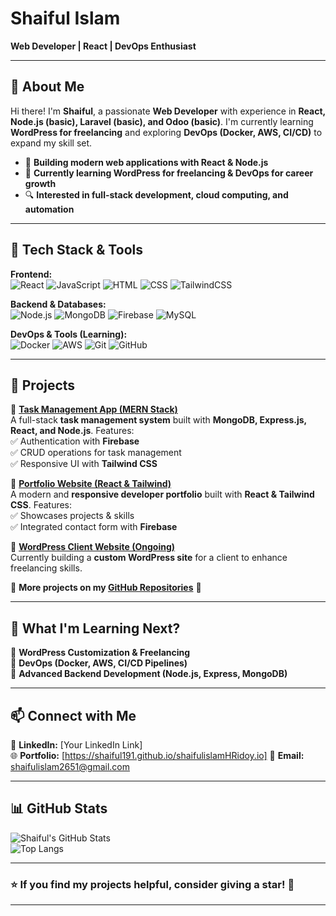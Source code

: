 # **Shaiful Islam**  
**Web Developer | React | DevOps Enthusiast**  

---

## **👋 About Me**  
Hi there! I'm **Shaiful**, a passionate **Web Developer** with experience in **React, Node.js (basic), Laravel (basic), and Odoo (basic)**. I'm currently learning **WordPress for freelancing** and exploring **DevOps (Docker, AWS, CI/CD)** to expand my skill set.  

- 🚀 **Building modern web applications with React & Node.js**  
- 🎯 **Currently learning WordPress for freelancing & DevOps for career growth**  
- 🔍 **Interested in full-stack development, cloud computing, and automation**  

---

## **🔧 Tech Stack & Tools**  
**Frontend:**  
![React](https://img.shields.io/badge/React-20232A?style=flat&logo=react) ![JavaScript](https://img.shields.io/badge/JavaScript-F7DF1E?style=flat&logo=javascript) ![HTML](https://img.shields.io/badge/HTML5-E34F26?style=flat&logo=html5) ![CSS](https://img.shields.io/badge/CSS3-1572B6?style=flat&logo=css3) ![TailwindCSS](https://img.shields.io/badge/TailwindCSS-38B2AC?style=flat&logo=tailwind-css)  

**Backend & Databases:**  
![Node.js](https://img.shields.io/badge/Node.js-43853D?style=flat&logo=node.js) ![MongoDB](https://img.shields.io/badge/MongoDB-4EA94B?style=flat&logo=mongodb) ![Firebase](https://img.shields.io/badge/Firebase-FFCA28?style=flat&logo=firebase) ![MySQL](https://img.shields.io/badge/MySQL-4479A1?style=flat&logo=mysql)  

**DevOps & Tools (Learning):**  
![Docker](https://img.shields.io/badge/Docker-2496ED?style=flat&logo=docker) ![AWS](https://img.shields.io/badge/AWS-232F3E?style=flat&logo=amazon-aws) ![Git](https://img.shields.io/badge/Git-F05032?style=flat&logo=git) ![GitHub](https://img.shields.io/badge/GitHub-181717?style=flat&logo=github)  

---

## **🚀 Projects**  
📌 **[Task Management App (MERN Stack)](https://github.com/Shaiful191/)**  
A full-stack **task management system** built with **MongoDB, Express.js, React, and Node.js**. Features:  
✅ Authentication with **Firebase**  
✅ CRUD operations for task management  
✅ Responsive UI with **Tailwind CSS**  

📌 **[Portfolio Website (React & Tailwind)](https://github.com/Shaiful191/)**  
A modern and **responsive developer portfolio** built with **React & Tailwind CSS**. Features:  
✅ Showcases projects & skills  
✅ Integrated contact form with **Firebase**  

📌 **[WordPress Client Website (Ongoing)](https://github.com/Shaiful191/)**  
Currently building a **custom WordPress site** for a client to enhance freelancing skills.  

📌 **More projects on my [GitHub Repositories](https://github.com/Shaiful191?tab=repositories)** 🚀  

---

## **🎯 What I'm Learning Next?**  
📌 **WordPress Customization & Freelancing**  
📌 **DevOps (Docker, AWS, CI/CD Pipelines)**  
📌 **Advanced Backend Development (Node.js, Express, MongoDB)**  

---

## **📫 Connect with Me**  
💼 **LinkedIn:** [Your LinkedIn Link]  
🌐 **Portfolio:** [https://shaiful191.github.io/shaifulislamHRidoy.io]
📩 **Email:** shaifulislam2651@gmail.com 

---

## **📊 GitHub Stats**  
![Shaiful's GitHub Stats](https://github-readme-stats.vercel.app/api?username=Shaiful191&show_icons=true&theme=tokyonight)  
![Top Langs](https://github-readme-stats.vercel.app/api/top-langs/?username=Shaiful191&layout=compact&theme=tokyonight)  

---

### **⭐️ If you find my projects helpful, consider giving a star!** 🌟  

---
